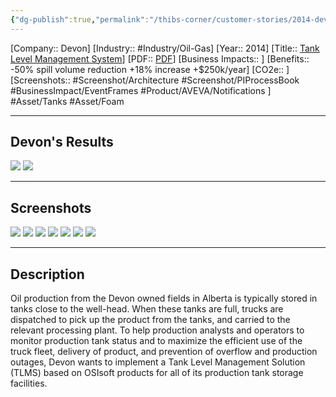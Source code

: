 ```yaml
---
{"dg-publish":true,"permalink":"/thibs-corner/customer-stories/2014-devon-tank-level-management-system/","noteIcon":""}
---
```


[Company:: Devon]
[Industry:: #Industry/Oil-Gas]
[Year:: 2014]
[Title:: [Tank Level Management System](https://resources.osisoft.com/presentations/tank-level-management-system/)]
[PDF:: [PDF](https://cdn.osisoft.com/corp/en/media/presentations/2014/RegionalSeminars/RS2014_Calgary/PDF/RS2014_Calgary_Devon_Roach_Wong_Tank_Level_Management_System.pdf)]
[Business Impacts:: ]
[Benefits:: -50% spill volume reduction +18% increase +$250k/year]
[CO2e:: ]
[Screenshots:: #Screenshot/Architecture #Screenshot/PIProcessBook #BusinessImpact/EventFrames #Product/AVEVA/Notifications ] 
#Asset/Tanks #Asset/Foam

---
## Devon's Results
![](https://i.imgur.com/VlomH44.png)
![](https://i.imgur.com/5hGkSMg.png)

---
## Screenshots
![](https://i.imgur.com/bj2XZII.png)
![](https://i.imgur.com/vGbi841.png)
![](https://i.imgur.com/zej07Qp.png)
![](https://i.imgur.com/IUXuUtU.png)
![](https://i.imgur.com/1c2ZOVU.png)
![](https://i.imgur.com/d6Nwgd8.png)
![](https://i.imgur.com/7DI7iYB.png)

---
## Description
Oil production from the Devon owned fields in Alberta is typically stored in tanks close to the well-head. When these tanks are full, trucks are dispatched to pick up the product from the tanks, and carried to the relevant processing plant. To help production analysts and operators to monitor production tank status and to maximize the efficient use of the truck fleet, delivery of product, and prevention of overflow and production outages, Devon wants to implement a Tank Level Management Solution (TLMS) based on OSIsoft products for all of its production tank storage facilities.